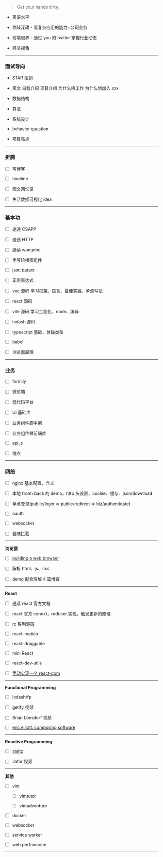 > Get your hands dirty.

- 英语水平

- 领域深耕 - 写复杂应用的能力+公司业务

- 前端眼界 - 通过 you 的 twitter 掌握行业动态

- 经济视角

---

### 面试导向

- STAR 法则

- 英文 自我介绍 项目介绍 为什么换工作 为什么想加入 xxx

- 数据结构

- 算法

- 系统设计

- behavior question

- 项目亮点

---

### 折腾

- [ ] 写博客

- [ ] timeline

- [ ] 图文回忆录

- [ ] 生活数据可视化 idea

---

### 基本功

- [ ] 速通 CSAPP

- [ ] 速通 HTTP

- [ ] 通读 wangdoc

- [ ] 手写轮播图组件

- [ ] [json parser](https://github.com/ascoders/weekly/blob/master/%E5%89%8D%E6%B2%BF%E6%8A%80%E6%9C%AF/139.%E7%B2%BE%E8%AF%BB%E3%80%8A%E6%89%8B%E5%86%99%20JSON%20Parser%E3%80%8B.md)

- [ ] 正则表达式

- [ ] vue 源码 学习框架、语言、最佳实践、单测写法

- [ ] react 源码

- [ ] vite 源码 学习工程化、node、编译

- [ ] lodash 源码

- [ ] typescript 基础、体操类型

- [ ] babel

- [ ] 浏览器原理

---

### 业务

- [ ] formily

- [ ] 微前端

- [ ] 低代码平台

- [ ] UI 基础库

- [ ] 业务组件脚手架

- [ ] 业务组件微前端库

- [ ] api.js

- [ ] 埋点

---

### 网络

- [ ] nginx 基本配置，含义

- [ ] 本地 front+back 的 demo，http 头设置，cookie、缓存、json/download

- [ ] 单点登录(public/login => public/redirect => biz/authenticate)

- [ ] oauth

- [ ] websocket

- [ ] 登陆拦截

---

**浏览器**

- [ ] [building a web browser](https://www.udacity.com/course/programming-languages--cs262)

- [ ] 解析 html、js、css

- [ ] demo 配合理解 4 篇博客

---

**React**

- [ ] 通读 react 官方文档

- [ ] react 官方 conext，reducer 实现，触发更新的原理

- [ ] rc 系列源码

- [ ] react-motion

- [ ] react-draggable

- [ ] mini React

- [ ] react-dev-utils

- [ ] [手动实现一个 react-dom](https://www.zhihu.com/question/29380608/answer/2006336708)

---

**Functional Programming**

- [ ] lodash/fp

- [ ] getify 视频

- [ ] Brian Lonsdorf 视频

- [ ] [eric elliott: composing software](https://medium.com/javascript-scene/composing-software-the-book-f31c77fc3ddc)

---

**Reactive Programming**

- [ ] [staltz](https://gist.github.com/staltz/868e7e9bc2a7b8c1f754)

- [ ] Jafar 视频

---

**其他**

- [ ] vim

  - [ ] vimtutor

  - [ ] vimadventure

- [ ] docker

- [ ] websocket

- [ ] service worker

- [ ] web perfomance

---
